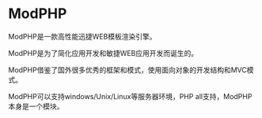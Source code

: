 # ModPHP
ModPHP是一款高性能迅捷WEB模板渲染引擎。

ModPHP是为了简化应用开发和敏捷WEB应用开发而诞生的。


ModPHP借鉴了国外很多优秀的框架和模式，使用面向对象的开发结构和MVC模式。

ModPHP可以支持windows/Unix/Linux等服务器环境，PHP all支持，ModPHP本身是一个模块。


